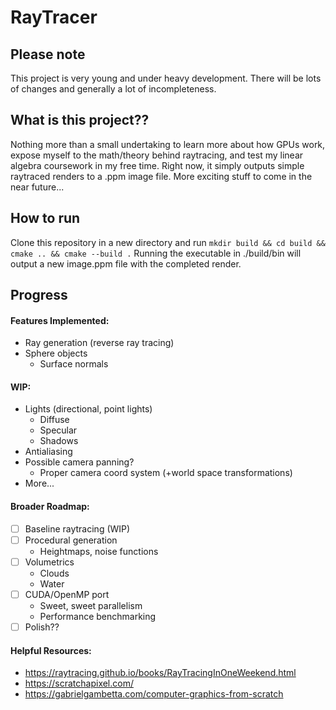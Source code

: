 # RayTracer
## Please note
This project is very young and under heavy development. There will be lots of changes
and generally a lot of incompleteness.

## What is this project??
Nothing more than a small undertaking to learn more about how GPUs work, expose myself to the
math/theory behind raytracing, and test my linear algebra coursework in my free time.
Right now, it simply outputs simple raytraced renders to a .ppm image file. More exciting
stuff to come in the near future...

## How to run
Clone this repository in a new directory and run
```mkdir build && cd build && cmake .. && cmake --build .```
Running the executable in ./build/bin will output a new image.ppm file with the
completed render.

## Progress
#### Features Implemented:
- Ray generation (reverse ray tracing)
- Sphere objects
  - Surface normals

#### WIP:
- Lights (directional, point lights)
  - Diffuse
  - Specular
  - Shadows
- Antialiasing
- Possible camera panning?
  - Proper camera coord system (+world space transformations)
- More...

#### Broader Roadmap:
- [ ] Baseline raytracing (WIP)
- [ ] Procedural generation
  - Heightmaps, noise functions
- [ ] Volumetrics
  - Clouds
  - Water
- [ ] CUDA/OpenMP port
  - Sweet, sweet parallelism
  - Performance benchmarking
- [ ] Polish??

#### Helpful Resources:
- https://raytracing.github.io/books/RayTracingInOneWeekend.html
- https://scratchapixel.com/
- https://gabrielgambetta.com/computer-graphics-from-scratch